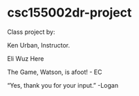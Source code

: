 # csc155002dr-project

Class project by:

Ken Urban, Instructor.

Eli Wuz Here

The Game, Watson, is afoot! - EC

“Yes, thank you for your input.” -Logan
